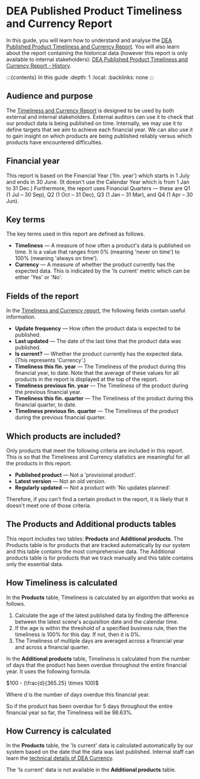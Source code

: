 # DEA Published Product Timeliness and Currency Report

In this guide, you will learn how to understand and analyse the [DEA Published Product Timeliness and Currency Report][TimelinessReport]. You will also learn about the report containing the historical data (however this report is only available to internal stakeholders): [DEA Published Product Timeliness and Currency Report - History][HistoryReport].

:::{contents} In this guide
:depth: 1
:local:
:backlinks: none
:::

## Audience and purpose

The [Timeliness and Currency Report][TimelinessReport] is designed to be used by both external and internal stakeholders. External auditors can use it to check that our product data is being published on time. Internally, we may use it to define targets that we aim to achieve each financial year. We can also use it to gain insight on which products are being published reliably versus which products have encountered difficulties.

## Financial year

This report is based on the Financial Year ('fin. year') which starts in 1 July and ends in 30 June. (It doesn't use the Calendar Year which is from 1 Jan to 31 Dec.) Furthermore, the report uses Financial Quarters &mdash; these are Q1 (1 Jul &ndash; 30 Sep), Q2 (1 Oct &ndash; 31 Dec), Q3 (1 Jan &ndash; 31 Mar), and Q4 (1 Apr &ndash; 30 Jun).

## Key terms

The key terms used in this report are defined as follows.

* **Timeliness** &mdash; A measure of how often a product's data is published on time. It is a value that ranges from 0% (meaning 'never on time') to 100% (meaning 'always on time').
* **Currency** &mdash; A measure of whether the product currently has the expected data. This is indicated by the 'Is current' metric which can be either 'Yes' or 'No'.

## Fields of the report

In the [Timeliness and Currency report][TimelinessReport], the following fields contain useful information.

* **Update frequency** &mdash; How often the product data is expected to be published.
* **Last updated** &mdash; The date of the last time that the product data was published.
* **Is current?** &mdash; Whether the product currently has the expected data. (This represents 'Currency'.)
* **Timeliness this fin. year** &mdash; The Timeliness of the product during this financial year, to date. Note that the average of these values for all products in the report is displayed at the top of the report.
* **Timeliness previous fin. year** &mdash; The Timeliness of the product during the previous financial year.
* **Timeliness this fin. quarter** &mdash; The Timeliness of the product during this financial quarter, to date.
* **Timeliness previous fin. quarter** &mdash; The Timeliness of the product during the previous financial quarter.

## Which products are included?

Only products that meet the following criteria are included in this report. This is so that the Timeliness and Currency statistics are meaningful for all the products in this report.

* **Published product** &mdash; Not a 'provisional product'.
* **Latest version** &mdash; Not an old version.
* **Regularly updated** &mdash; Not a product with 'No updates planned'.

Therefore, if you can't find a certain product in the report, it is likely that it doesn't meet one of those criteria.

## The Products and Additional products tables

This report includes two tables: **Products** and **Additional products**. The Products table is for products that are tracked automatically by our system and this table contains the most comprehensive data. The Additional products table is for products that we track manually and this table contains only the essential data.

## How Timeliness is calculated

In the **Products** table, Timeliness is calculated by an algorithm that works as follows.

1. Calculate the age of the latest published data by finding the difference between the latest scene's acquisition date and the calendar time.
1. If the age is within the threshold of a specified business rule, then the timeliness is 100% for this day. If not, then it is 0%.
1. The Timeliness of multiple days are averaged across a financial year and across a financial quarter.

In the **Additional products** table, Timeliness is calculated from the number of days that the product has been overdue throughout the entire financial year. It uses the following formula.

$100 - (\frac{d}{365.25} \times 100)$

Where $d$ is the number of days overdue this financial year.

So if the product has been overdue for 5 days throughout the entire financial year so far, the Timeliness will be 98.63%.

## How Currency is calculated

In the **Products** table, the 'Is current' data is calculated automatically by our system based on the date that the data was last published. Internal staff can learn the [technical details of DEA Currency][CurrencyInternalDoc].

The 'Is current' data is not available in the **Additional products** table.

[TimelinessReport]: https://mgmt.sandbox.dea.ga.gov.au/public-dashboards/d22241dbfca54b1fa9f73938ef26e645?orgId=1
[HistoryReport]: https://mgmt.sandbox.dea.ga.gov.au/d/c1674b20-8c8a-4d90-aef2-02796275cf2b/4e57919d-fc9d-59d7-9bd1-aa61d41bcb92?orgId=1
[CurrencyInternalDoc]: https://docs.dev.dea.ga.gov.au/internal_services/reporting-systems/etls/currency.html#sqs-currency
